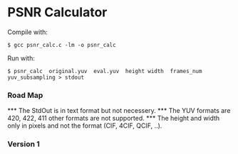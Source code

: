 PSNR Calculator
=============== 

Compile with: 

	$ gcc psnr_calc.c -lm -o psnr_calc

Run with: 

	$ psnr_calc  original.yuv  eval.yuv  height width  frames_num  yuv_subsampling > stdout


### Road Map

*** The StdOut is in text format but not necessery.
*** The YUV formats are 420, 422, 411 other formats are not supported.
*** The height and width only in pixels and not the format (CIF, 4CIF, QCIF, ..).



### Version 1


